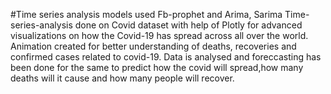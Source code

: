 #Time series analysis 
models used Fb-prophet and Arima, Sarima
Time-series-analysis done on Covid dataset with help of Plotly for advanced visualizations on how the Covid-19 has spread across all over the world.
Animation created for better understanding of deaths, recoveries and confirmed cases related to covid-19.
Data is analysed and foreccasting has been done for the same to predict how the covid will spread,how many deaths will it cause and how many people will recover.
